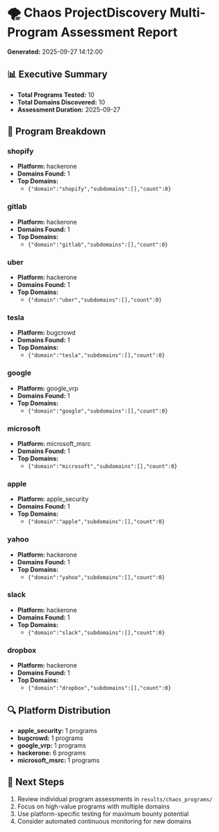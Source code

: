 # 🌪️ Chaos ProjectDiscovery Multi-Program Assessment Report

**Generated:** 2025-09-27 14:12:00

## 📊 Executive Summary

- **Total Programs Tested:** 10
- **Total Domains Discovered:** 10
- **Assessment Duration:** 2025-09-27

## 🎯 Program Breakdown

### shopify
- **Platform:** hackerone
- **Domains Found:** 1
- **Top Domains:**
  - `{"domain":"shopify","subdomains":[],"count":0}`

### gitlab
- **Platform:** hackerone
- **Domains Found:** 1
- **Top Domains:**
  - `{"domain":"gitlab","subdomains":[],"count":0}`

### uber
- **Platform:** hackerone
- **Domains Found:** 1
- **Top Domains:**
  - `{"domain":"uber","subdomains":[],"count":0}`

### tesla
- **Platform:** bugcrowd
- **Domains Found:** 1
- **Top Domains:**
  - `{"domain":"tesla","subdomains":[],"count":0}`

### google
- **Platform:** google_vrp
- **Domains Found:** 1
- **Top Domains:**
  - `{"domain":"google","subdomains":[],"count":0}`

### microsoft
- **Platform:** microsoft_msrc
- **Domains Found:** 1
- **Top Domains:**
  - `{"domain":"microsoft","subdomains":[],"count":0}`

### apple
- **Platform:** apple_security
- **Domains Found:** 1
- **Top Domains:**
  - `{"domain":"apple","subdomains":[],"count":0}`

### yahoo
- **Platform:** hackerone
- **Domains Found:** 1
- **Top Domains:**
  - `{"domain":"yahoo","subdomains":[],"count":0}`

### slack
- **Platform:** hackerone
- **Domains Found:** 1
- **Top Domains:**
  - `{"domain":"slack","subdomains":[],"count":0}`

### dropbox
- **Platform:** hackerone
- **Domains Found:** 1
- **Top Domains:**
  - `{"domain":"dropbox","subdomains":[],"count":0}`

## 🔍 Platform Distribution

- **apple_security:** 1 programs
- **bugcrowd:** 1 programs
- **google_vrp:** 1 programs
- **hackerone:** 6 programs
- **microsoft_msrc:** 1 programs

## 🚀 Next Steps

1. Review individual program assessments in `results/chaos_programs/`
2. Focus on high-value programs with multiple domains
3. Use platform-specific testing for maximum bounty potential
4. Consider automated continuous monitoring for new domains
